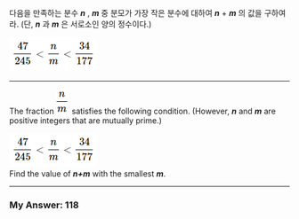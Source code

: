 다음을 만족하는 분수 __*n*__ , __*m*__ 중 분모가 가장 작은 분수에 대하여 __*n*__ + __*m*__ 의 값을 구하여라. (단, __*n*__ 과 __*m*__ 은 서로소인 양의 정수이다.)  

![frac](./Problem3/frac.PNG)  

---

The fraction ![frac](./Problem3/fracslice.PNG) satisfies the following condition. (However, __*n*__ and __*m*__ are positive integers that are mutually prime.)  

![frac](./Problem3/frac.PNG)  
Find the value of __*n+m*__ with the smallest __*m*__.  

---

### My Answer: 118

